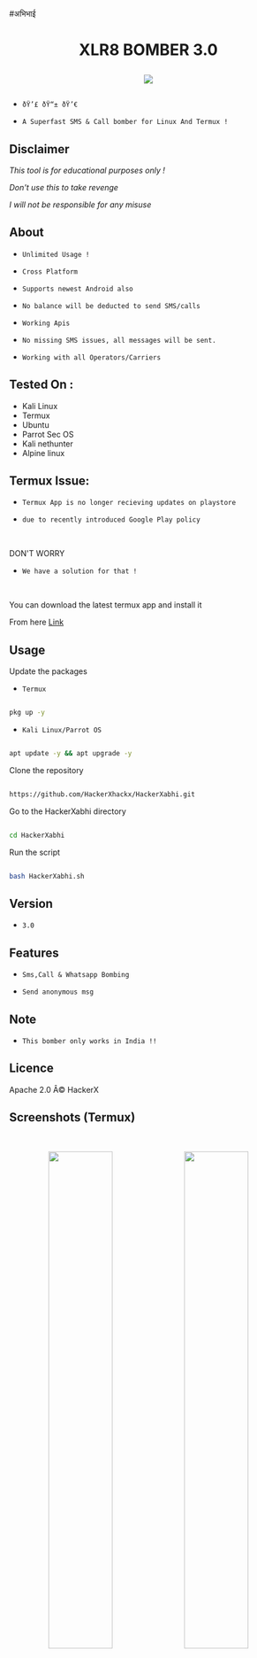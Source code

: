 #अभिभाई <h1 align="center">XLR8 BOMBER 3.0

<img src="logo.jpg"><br>

</h1>

* `ðŸ’£ ðŸ“± ðŸ’€`<br />

* `A Superfast SMS & Call bomber for Linux And Termux !`

## Disclaimer

*This tool is for educational purposes only !*

_Don't use this to take revenge_<br />

*I will not be responsible for any misuse*

## About

* `Unlimited Usage !`

* `Cross Platform`

* `Supports newest Android also`

* `No balance will be deducted to send SMS/calls`

* `Working Apis`

* `No missing SMS issues, all messages will be sent.`

* `Working with all Operators/Carriers`

## Tested On :

<ul>

  <li>Kali Linux</li>

  <li>Termux</li>

  <li>Ubuntu</li>

  <li>Parrot Sec OS</li>

  <li>Kali nethunter</li>

  <li>Alpine linux</li>

  

</ul>

## Termux Issue:

* `Termux App is no longer recieving updates on playstore`

* `due to recently introduced Google Play policy `

<br>

DON'T WORRY

* `We have a solution for that !`

<br>

You can download the latest termux app and install it

From here <a href="https://f-droid.org/repo/com.termux_117.apk">Link</a>

## Usage

Update the packages

* `Termux`

```bash

pkg up -y

```

* `Kali Linux/Parrot OS`

```bash

apt update -y && apt upgrade -y

```

Clone the repository

```bash

https://github.com/HackerXhackx/HackerXabhi.git

```

Go to the HackerXabhi directory

```bash

cd HackerXabhi

```

Run the script

```bash

bash HackerXabhi.sh

```

## Version

* `3.0`

## Features

* `Sms,Call & Whatsapp Bombing`

* `Send anonymous msg`

## Note

* `This bomber only works in India !!`

## Licence

Apache 2.0 Â© HackerX

## Screenshots (Termux)

<br>

<p align="center">

<img width="48%" src="screenshots/IMG_20210531_101730.jpg"/>

<img width="48%" src="screenshots/IMG_20210530_164910.jpg"/>

</p>

<p align="centre">

<img width="48%" src="screenshots/IMG_20210530_165509.jpg"/>

<img width="48%" src="screenshots/IMG_20210530_165506.jpg"/>

</p>

## Contact Us

* `If you have any feedback or queries`

* `mail us at: anubhavkashyap@pm.me`

## Telegram Channel

* `Join the Official Telegram channel of XLR8`

* `All updates of Xlr8 will be posted here !`

<a href="https://t.me/xlr8bomber">

         <img src="https://smartiblogster.com/wp-content/uploads/2021/03/smartiblogster-iblogster-join-telegram-channel.png">
